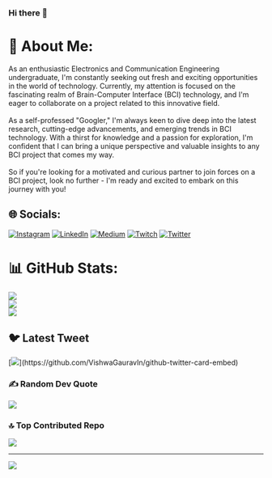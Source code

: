 ### Hi there 👋
# 💫 About Me:
As an enthusiastic Electronics and Communication Engineering undergraduate, I'm constantly seeking out fresh and exciting opportunities in the world of technology. Currently, my attention is focused on the fascinating realm of Brain-Computer Interface (BCI) technology, and I'm eager to collaborate on a project related to this innovative field.<br><br>As a self-professed "Googler," I'm always keen to dive deep into the latest research, cutting-edge advancements, and emerging trends in BCI technology. With a thirst for knowledge and a passion for exploration, I'm confident that I can bring a unique perspective and valuable insights to any BCI project that comes my way.<br><br>So if you're looking for a motivated and curious partner to join forces on a BCI project, look no further - I'm ready and excited to embark on this journey with you!


## 🌐 Socials:
[![Instagram](https://img.shields.io/badge/Instagram-%23E4405F.svg?logo=Instagram&logoColor=white)](https://instagram.com/arfuz__) [![LinkedIn](https://img.shields.io/badge/LinkedIn-%230077B5.svg?logo=linkedin&logoColor=white)](https://linkedin.com/in/arfazkhan) [![Medium](https://img.shields.io/badge/Medium-12100E?logo=medium&logoColor=white)](https://medium.com/@arfuzkhan) [![Twitch](https://img.shields.io/badge/Twitch-%239146FF.svg?logo=Twitch&logoColor=white)](https://twitch.tv/arfuzkhan_) [![Twitter](https://img.shields.io/badge/Twitter-%231DA1F2.svg?logo=Twitter&logoColor=white)](https://twitter.com/arfuzkhan__) 


# 📊 GitHub Stats:
![](https://github-readme-stats.vercel.app/api?username=arfazkhan&theme=blueberry&hide_border=false&include_all_commits=false&count_private=false)<br/>
![](https://github-readme-streak-stats.herokuapp.com/?user=arfazkhan&theme=blueberry&hide_border=false)<br/>
![](https://github-readme-stats.vercel.app/api/top-langs/?username=arfazkhan&theme=blueberry&hide_border=false&include_all_commits=false&count_private=false&layout=compact)

## 🐦 Latest Tweet
[![](https://gtce.itsvg.in/api?username=arfuzkhan__)](https://github.com/VishwaGauravIn/github-twitter-card-embed)

### ✍️ Random Dev Quote
![](https://quotes-github-readme.vercel.app/api?type=horizontal&theme=tokyonight)

### 🔝 Top Contributed Repo
![](https://github-contributor-stats.vercel.app/api?username=arfazkhan&limit=5&theme=dark&combine_all_yearly_contributions=true)

---
[![](https://visitcount.itsvg.in/api?id=arfazkhan&icon=2&color=0)](https://visitcount.itsvg.in)

<!-- Proudly created with GPRM ( https://gprm.itsvg.in ) -->
